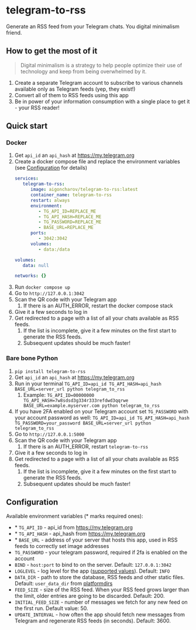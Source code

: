 # telegram-to-rss

Generate an RSS feed from your Telegram chats. You digital minimalism friend.

## How to get the most of it

> Digital minimalism is a strategy to help people optimize their use of technology and keep from being overwhelmed by it.

1. Create a separate Telegram account to subscribe to various channels available only as Telegram feeds (yep, they exist!)
2. Convert all of them to RSS feeds using this app
3. Be in power of your information consumption with a single place to get it - your RSS reader!

## Quick start

### Docker 

1. Get `api_id` an `api_hash` at https://my.telegram.org
2. Create a docker compose file and replace the environment variables (see [Configuration](#configuration) for details)
   ```yaml
   services:
      telegram-to-rss:
         image: aigoncharov/telegram-to-rss:latest
         container_name: telegram-to-rss
         restart: always
         environment:
            - TG_API_ID=REPLACE_ME
            - TG_API_HASH=REPLACE_ME
            - TG_PASSWORD=REPLACE_ME
            - BASE_URL=REPLACE_ME
         ports:
            - 3042:3042
         volumes:
            - data:/data

   volumes:
      data: null

   networks: {}
   ```
3. Run `docker compose up`
4. Go to `http://127.0.0.1:3042`
5. Scan the QR code with your Telegram app
   1. If there is an AUTH_ERROR, restart the docker compose stack
6. Give it a few seconds to log in
7. Get redirected to a page with a list of all your chats available as RSS feeds.
   1. If the list is incomplete, give it a few minutes on the first start to generate the RSS feeds.
   2. Subsequent updates should be much faster!

### Bare bone Python

1. `pip install telegram-to-rss`
2. Get `api_id` an `api_hash` at https://my.telegram.org
3. Run in your terminal `TG_API_ID=api_id TG_API_HASH=api_hash BASE_URL=server_url python telegram_to_rss` 
   1. Example: `TG_API_ID=00000000 TG_API_HASH=7w8sdsd3g334r333refdwd3qqrwe BASE_URL=example.myserver.com python telegram_to_rss`
4. If you have 2FA enabled on your Telegram account set `TG_PASSWORD` with your account password as well: `TG_API_ID=api_id TG_API_HASH=api_hash TG_PASSWORD=your_password BASE_URL=server_url python telegram_to_rss`
5. Go to `http://127.0.0.1:5000`
6. Scan the QR code with your Telegram app
   1. If there is an AUTH_ERROR, restart `telegram-to-rss`
7. Give it a few seconds to log in
8. Get redirected to a page with a list of all your chats available as RSS feeds.
   1. If the list is incomplete, give it a few minutes on the first start to generate the RSS feeds.
   2. Subsequent updates should be much faster!

## Configuration

Available environment variables (\* marks required ones):
- \* `TG_API_ID` - api_id from https://my.telegram.org  
- \* `TG_API_HASH` - api_hash from https://my.telegram.org
- \* `BASE_URL` - address of your server that hosts this app, used in RSS feeds to correctly set image addresses
- `TG_PASSWORD` - your telegram password, required if 2fa is enabled on the account
- `BIND` - `host:port` to bind to on the server. Default: `127.0.0.1:3042`
- `LOGLEVEL` - log level for the app ([supported values](https://docs.python.org/3/library/logging.html#logging-levels)). Default: `INFO`
- `DATA_DIR` - path to store the database, RSS feeds and other static files. Default: `user_data_dir` from [platformdirs](https://github.com/platformdirs/platformdirs?tab=readme-ov-file#platformdirs-to-the-rescue)
- `FEED_SIZE` - size of the RSS feed. When your RSS feed grows larger than the limit, older entries are going to be discarded. Default: 200.
- `INITIAL_FEED_SIZE` - number of messages we fetch for any new feed on the first run. Default value: 50.
- `UPDATE_INTERVAL` - how often the app should fetch new messages from Telegram and regenerate RSS feeds (in seconds). Default: 3600.